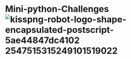 # Mini-python-Challenges![kisspng-robot-logo-shape-encapsulated-postscript-5ae44847dc4102 2547515315249101519022](https://user-images.githubusercontent.com/101296170/164322047-de9602b8-1708-4420-82b2-db0c3a9d1bdd.jpg)
